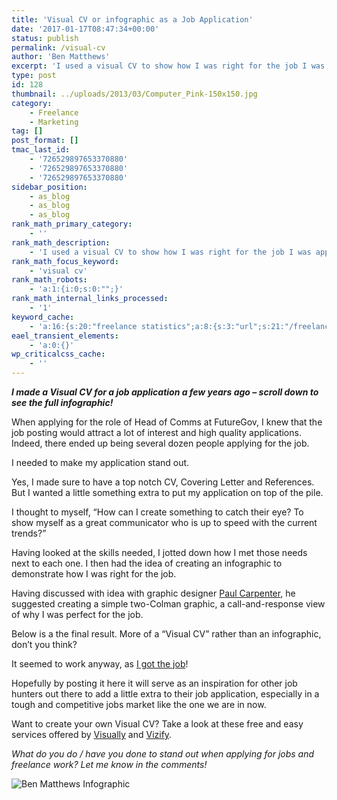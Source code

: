 ```yaml
---
title: 'Visual CV or infographic as a Job Application'
date: '2017-01-17T08:47:34+00:00'
status: publish
permalink: /visual-cv
author: 'Ben Matthews'
excerpt: 'I used a visual CV to show how I was right for the job I was applying for. Find out how I made the infographic and how you can make your own.'
type: post
id: 128
thumbnail: ../uploads/2013/03/Computer_Pink-150x150.jpg
category:
    - Freelance
    - Marketing
tag: []
post_format: []
tmac_last_id:
    - '726529897653370880'
    - '726529897653370880'
    - '726529897653370880'
sidebar_position:
    - as_blog
    - as_blog
    - as_blog
rank_math_primary_category:
    - ''
rank_math_description:
    - 'I used a visual CV to show how I was right for the job I was applying for. Find out how I made the infographic and how you can make your own.'
rank_math_focus_keyword:
    - 'visual cv'
rank_math_robots:
    - 'a:1:{i:0;s:0:"";}'
rank_math_internal_links_processed:
    - '1'
keyword_cache:
    - 'a:16:{s:20:"freelance statistics";a:8:{s:3:"url";s:21:"/freelance-statistics";s:5:"times";s:0:"";s:7:"between";s:0:"";s:6:"before";s:0:"";s:5:"after";s:0:"";s:4:"case";N;s:8:"nofollow";N;s:9:"newwindow";N;}s:19:"freelance portfolio";a:8:{s:3:"url";s:30:"/courses/freelance-portfolios/";s:5:"times";s:0:"";s:7:"between";s:0:"";s:6:"before";s:0:"";s:5:"after";s:0:"";s:4:"case";N;s:8:"nofollow";N;s:9:"newwindow";N;}s:19:"accounting software";a:8:{s:3:"url";s:33:"/best-online-accounting-software/";s:5:"times";s:0:"";s:7:"between";s:0:"";s:6:"before";s:0:"";s:5:"after";s:0:"";s:4:"case";N;s:8:"nofollow";N;s:9:"newwindow";N;}s:19:"freelance community";a:8:{s:3:"url";s:20:"/freelance-community";s:5:"times";s:0:"";s:7:"between";s:0:"";s:6:"before";s:0:"";s:5:"after";s:0:"";s:4:"case";N;s:8:"nofollow";N;s:9:"newwindow";N;}s:19:"freelance questions";a:8:{s:3:"url";s:20:"/freelance-community";s:5:"times";s:0:"";s:7:"between";s:0:"";s:6:"before";s:0:"";s:5:"after";s:0:"";s:4:"case";N;s:8:"nofollow";N;s:9:"newwindow";N;}s:18:"freelance expenses";a:8:{s:3:"url";s:19:"/freelance-expenses";s:5:"times";s:0:"";s:7:"between";s:0:"";s:6:"before";s:0:"";s:5:"after";s:0:"";s:4:"case";N;s:8:"nofollow";N;s:9:"newwindow";N;}s:18:"freelance training";a:8:{s:3:"url";s:8:"/courses";s:5:"times";s:0:"";s:7:"between";s:0:"";s:6:"before";s:0:"";s:5:"after";s:0:"";s:4:"case";N;s:8:"nofollow";N;s:9:"newwindow";N;}s:15:"freelance tools";a:8:{s:3:"url";s:21:"/best-freelance-tools";s:5:"times";s:0:"";s:7:"between";s:0:"";s:6:"before";s:0:"";s:5:"after";s:0:"";s:4:"case";N;s:8:"nofollow";N;s:9:"newwindow";N;}s:15:"freelance rates";a:8:{s:3:"url";s:16:"/freelance-rates";s:5:"times";s:0:"";s:7:"between";s:0:"";s:6:"before";s:0:"";s:5:"after";s:0:"";s:4:"case";N;s:8:"nofollow";N;s:9:"newwindow";N;}s:14:"freelance work";a:8:{s:3:"url";s:15:"/freelance-work";s:5:"times";s:0:"";s:7:"between";s:0:"";s:6:"before";s:0:"";s:5:"after";s:0:"";s:4:"case";N;s:8:"nofollow";N;s:9:"newwindow";N;}s:14:"freelance jobs";a:8:{s:3:"url";s:15:"/freelance-jobs";s:5:"times";s:0:"";s:7:"between";s:0:"";s:6:"before";s:0:"";s:5:"after";s:0:"";s:4:"case";N;s:8:"nofollow";N;s:9:"newwindow";N;}s:13:"balance sheet";a:8:{s:3:"url";s:46:"https://freetrain.co/balance-sheet-definition/";s:5:"times";s:0:"";s:7:"between";s:0:"";s:6:"before";s:0:"";s:5:"after";s:0:"";s:4:"case";N;s:8:"nofollow";N;s:9:"newwindow";N;}s:7:"courses";a:8:{s:3:"url";s:8:"/courses";s:5:"times";s:0:"";s:7:"between";s:0:"";s:6:"before";s:0:"";s:5:"after";s:0:"";s:4:"case";N;s:8:"nofollow";N;s:9:"newwindow";N;}s:5:"rates";a:8:{s:3:"url";s:16:"/freelance-rates";s:5:"times";s:0:"";s:7:"between";s:0:"";s:6:"before";s:0:"";s:5:"after";s:0:"";s:4:"case";N;s:8:"nofollow";N;s:9:"newwindow";N;}s:4:"ir35";a:8:{s:3:"url";s:5:"/ir35";s:5:"times";s:0:"";s:7:"between";s:0:"";s:6:"before";s:0:"";s:5:"after";s:0:"";s:4:"case";N;s:8:"nofollow";N;s:9:"newwindow";N;}s:13:"keywords_time";i:1565620495;}'
eael_transient_elements:
    - 'a:0:{}'
wp_criticalcss_cache:
    - ''
---
```

***I made a Visual CV for a job application a few years ago – scroll down to see the full infographic!***

When applying for the role of Head of Comms at FutureGov, I knew that the job posting would attract a lot of interest and high quality applications. Indeed, there ended up being several dozen people applying for the job.

I needed to make my application stand out.

Yes, I made sure to have a top notch CV, Covering Letter and References. But I wanted a little something extra to put my application on top of the pile.

I thought to myself, “How can I create something to catch their eye? To show myself as a great communicator who is up to speed with the current trends?”

Having looked at the skills needed, I jotted down how I met those needs next to each one. I then had the idea of creating an infographic to demonstrate how I was right for the job.

Having discussed with idea with graphic designer [Paul Carpenter](mailto:paul.carpo@gmail.com "Email Paul Carpenter"), he suggested creating a simple two-Colman graphic, a call-and-response view of why I was perfect for the job.

Below is a the final result. More of a “Visual CV” rather than an infographic, don’t you think?

It seemed to work anyway, as [I got the job](http://benrmatthews.com/2013/03/communicating-the-future-guv/ "Communicating the future guv")!

Hopefully by posting it here it will serve as an inspiration for other job hunters out there to add a little extra to their job application, especially in a tough and competitive jobs market like the one we are in now.

Want to create your own Visual CV? Take a look at these free and easy services offered by [Visually](https://create.visual.ly/kelly/ "Visually") and [Vizify](https://www.vizify.com/ "Vizify").

*What do you do / have you done to stand out when applying for jobs and freelance work? Let me know in the comments!*

![Ben Matthews Infographic](http://benrmatthews.com/wp-content/uploads/2013/03/info-complete.png)
